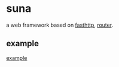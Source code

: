 # suna
a web framework based on [fasthttp](https://github.com/valyala/fasthttp), [router](https://github.com/zzztttkkk/router).

## example
[example](https://github.com/zzztttkkk/suna/tree/master/example)



